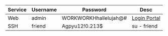 | Service | Username | Password | Desc |
| --- | --- | --- | --- |
| Web | admin | WORKWORKHhallelujah@# | [Login Portal](https://administrator1.friendzone.red/) |
| SSH | friend | Agpyu12!0.213$ | su - friend |
